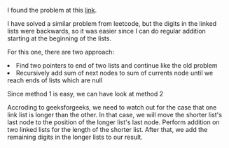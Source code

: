 
I found the problem at this <a href="http://www.geeksforgeeks.org/sum-of-two-linked-lists/">link</a>.

<p>I have solved a similar problem from leetcode, but the digits in the linked lists were backwards, so it was easier since I can do regular addition starting at the beginning of the lists. </p>

<p>For this one, there are two approach:
<li>Find two pointers to end of two lists and continue like the old problem</li>
<li>Recursively add sum of next nodes to sum of currents node until we reach ends of lists which are null</li>
</p>

<p>Since method 1 is easy, we can have look at method 2</p>

<p>Accroding to geeksforgeeks, we need to watch out for the case that one link list is longer than the other. In that case, we will move the shorter list's last node to the position of the longer list's last node. Perform addition on two linked lists for the length of the shorter list. After that, we add the remaining digits in the longer lists to our result.</p>
